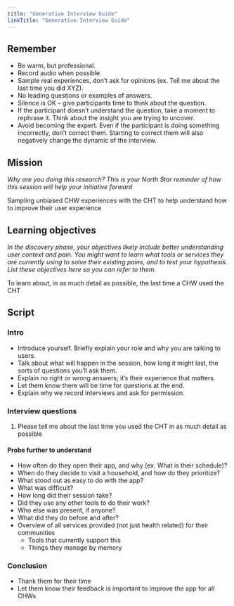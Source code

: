 ```yaml
---
title: "Generative Interview Guide"
linkTitle: "Generative Interview Guide"
---
```


## Remember
* Be warm, but professional.
* Record audio when possible.
* Sample real experiences, don’t ask for opinions (ex. Tell me about the last time you did XYZ).
* No leading questions or examples of answers.
* Silence is OK – give participants time to think about the question.
* If the participant doesn’t understand the question, take a moment to rephrase it. Think about the insight you are trying to uncover.
* Avoid becoming the expert. Even if the participant is doing something incorrectly, don’t correct them. Starting to correct them will also negatively change the dynamic of the interview.

## Mission
_Why are you doing this research? This is your North Star reminder of how this session will help your initiative forward_

Sampling unbiased CHW experiences with the CHT to help understand how to improve their user experience

## Learning objectives
_In the discovery phase, your objectives likely include better understanding user context and pain. You might want to learn what tools or services they are currently using to solve their existing pains, and to test your hypothesis. List these objectives here so you can refer to them._

To learn about, in as much detail as possible, the last time a CHW used the CHT

## Script

### Intro

* Introduce yourself. Briefly explain your role and why you are talking to users. 
* Talk about what will happen in the session, how long it might last, the sorts of questions you’ll ask them. 
* Explain no right or wrong answers; it’s their experience that matters. 
* Let them know there will be time for questions at the end. 
* Explain why we record interviews and ask for permission.


### Interview questions
1. Please tell me about the last time you used the CHT in as much detail as possible

#### Probe further to understand

* How often do they open their app, and why (ex. What is their schedule)? 
* When do they decide to visit a household, and how do they prioritize? 
* What stood out as easy to do with the app? 
* What was difficult? 
* How long did their session take? 
* Did they use any other tools to do their work? 
* Who else was present, if anyone? 
* What did they do before and after? 
* Overview of all services provided (not just health related) for their communities 
   * Tools that currently support this 
   * Things they manage by memory


### Conclusion
* Thank them for their time
* Let them know their feedback is important to improve the app for all CHWs

